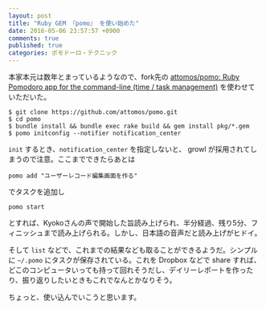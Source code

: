 ```yaml
---
layout: post
title: "Ruby GEM 『pomo』 を使い始めた"
date: 2016-05-06 23:57:57 +0900
comments: true
published: true
categories: ポモドーロ・テクニック
---
```


本家本元は数年とまっているようなので、fork先の [attomos/pomo: Ruby Pomodoro app for the command-line (time / task management)](https://github.com/attomos/pomo) を使わせていただいた。

``` shell-session
$ git clone https://github.com/attomos/pomo.git
$ cd pomo
$ bundle install && bundle exec rake build && gem install pkg/*.gem
$ pomo initconfig --notifier notification_center
```

`init` するとき、`notification_center` を指定しないと、 growl が採用されてしまうので注意。ここまでできたらあとは

``` shell-session
pomo add "ユーザーレコード編集画面を作る"
```

でタスクを追加し

``` shell-session
pomo start
```

とすれば、Kyokoさんの声で開始した旨読み上げられ、半分経過、残り5分、フィニッシュまで読み上げられる。しかし、日本語の音声だと読み上げがヒドイ。

そして `list` などで、これまでの結果なども取ることができるようだ。シンプルに `~/.pomo` にタスクが保存されている。これを Dropbox などで share すれば、どこのコンピュータいっても持って回れそうだし、デイリーレポートを作ったり、振り返りしたいときもこれでなんとかなりそう。

ちょっと、使い込んでいこうと思います。
